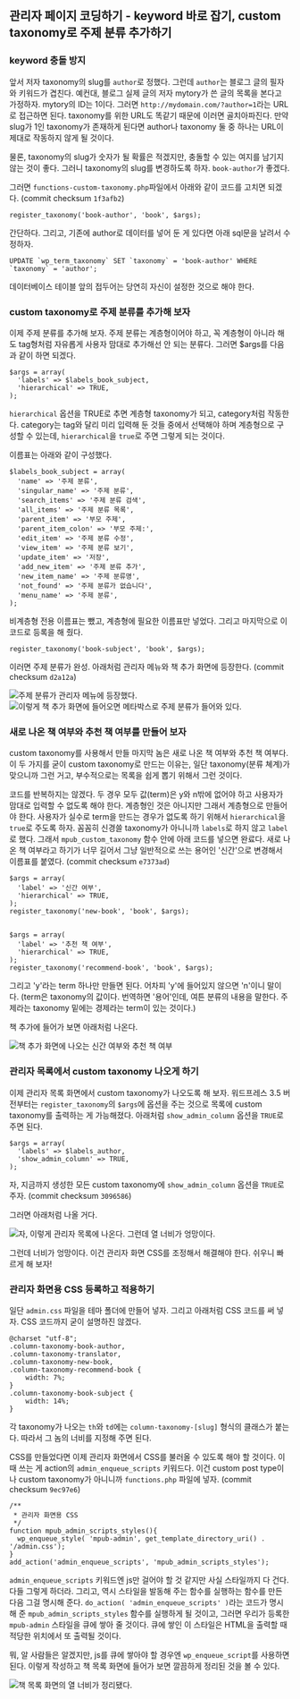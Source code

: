 ## 관리자 페이지 코딩하기 - keyword 바로 잡기, custom taxonomy로 주제 분류 추가하기

### keyword 충돌 방지

앞서 저자 taxonomy의 slug를 `author`로 정했다. 그런데 `author`는 블로그 글의 필자와 키워드가 겹친다. 예컨대, 블로그 실제 글의 저자 mytory가 쓴 글의 목록을 본다고 가정하자. mytory의 ID는 1이다. 그러면 `http://mydomain.com/?author=1`라는 URL로 접근하면 된다. taxonomy를 위한 URL도 똑같기 때문에 이러면 골치아파진다. 만약 slug가 1인 taxonomy가 존재하게 된다면 author나 taxonomy 둘 중 하나는 URL이 제대로 작동하지 않게 될 것이다. 

물론, taxonomy의 slug가 숫자가 될 확률은 적겠지만, 충돌할 수 있는 여지를 남기지 않는 것이 좋다. 그러니 taxonomy의 slug를 변경하도록 하자. `book-author`가 좋겠다.

그러면 `functions-custom-taxonomy.php`파일에서 아래와 같이 코드를 고치면 되겠다. (commit checksum `1f3afb2`)

    register_taxonomy('book-author', 'book', $args);

간단하다. 그리고, 기존에 author로 데이터를 넣어 둔 게 있다면 아래 sql문을 날려서 수정하자.

    UPDATE `wp_term_taxonomy` SET `taxonomy` = 'book-author' WHERE `taxonomy` = 'author';

데이터베이스 테이블 앞의 접두어는 당연히 자신이 설정한 것으로 해야 한다.

### custom taxonomy로 주제 분류를 추가해 보자

이제 주제 분류를 추가해 보자. 주제 분류는 계층형이어야 하고, 꼭 계층형이 아니라 해도 tag형처럼 자유롭게 사용자 맘대로 추가해선 안 되는 분류다. 그러면 $args를 다음과 같이 하면 되겠다.

    $args = array(
      'labels' => $labels_book_subject,
      'hierarchical' => TRUE,
    );

`hierarchical` 옵션을 TRUE로 추면 계층형 taxonomy가 되고, category처럼 작동한다. category는 tag와 달리 미리 입력해 둔 것들 중에서 선택해야 하며 계층형으로 구성할 수 있는데, `hierarchical`을 `true`로 주면 그렇게 되는 것이다.

이름표는 아래와 같이 구성했다.

    $labels_book_subject = array(
      'name' => '주제 분류',
      'singular_name' => '주제 분류',
      'search_items' => '주제 분류 검색',
      'all_items' => '주제 분류 목록',
      'parent_item' => '부모 주제',
      'parent_item_colon' => '부모 주제:',
      'edit_item' => '주제 분류 수정',
      'view_item' => '주제 분류 보기',
      'update_item' => '저장',
      'add_new_item' => '주제 분류 추가',
      'new_item_name' => '주제 분류명',
      'not_found' => '주제 분류가 없습니다',
      'menu_name' => '주제 분류',
    );

비계층형 전용 이름표는 뺐고, 계층형에 필요한 이름표만 넣었다. 그리고 마지막으로 이 코드로 등록을 해 줬다.

    register_taxonomy('book-subject', 'book', $args);

이러면 주제 분류가 완성. 아래처럼 관리자 메뉴와 책 추가 화면에 등장한다. (commit checksum `d2a12a`)

![주제 분류가 관리자 메뉴에 등장했다.](img/img06-book-subject-menu.png) ![이렇게 책 추가 화면에 들어오면 메타박스로 주제 분류가 들어와 있다.](img/img07-book-subject-meta-box.png)

### 새로 나온 책 여부와 추천 책 여부를 만들어 보자

custom taxonomy를 사용해서 만들 마지막 놈은 새로 나온 책 여부와 추천 책 여부다. 이 두 가지를 굳이 custom taxonomy로 만드는 이유는, 일단 taxonomy(분류 쳬계)가 맞으니까 그런 거고, 부수적으로는 목록을 쉽게 뽑기 위해서 그런 것이다.

코드를 반복하지는 않겠다. 두 경우 모두 값(term)은 y와 n밖에 없어야 하고 사용자가 맘대로 입력할 수 없도록 해야 한다. 계층형인 것은 아니지만 그래서 계층형으로 만들어야 한다. 사용자가 실수로 term을 만드는 경우가 없도록 하기 위해서 `hierarchical`을 `true`로 주도록 하자. 꼼꼼히 신경쓸 taxonomy가 아니니까 `labels`로 하지 않고 `label`로 했다. 그래서 `mpub_custom_taxonomy` 함수 안에 아래 코드를 넣으면 완료다. 새로 나온 책 여부라고 하기가 너무 길어서 그냥 일반적으로 쓰는 용어인 '신간'으로 변경해서 이름표를 붙였다. (commit checksum `e7373ad`)

    $args = array(
      'label' => '신간 여부',
      'hierarchical' => TRUE,
    );
    register_taxonomy('new-book', 'book', $args);


    $args = array(
      'label' => '추천 책 여부',
      'hierarchical' => TRUE,
    );
    register_taxonomy('recommend-book', 'book', $args);

그리고 'y'라는 term 하나만 만들면 된다. 어차피 'y'에 들어있지 않으면 'n'이니 말이다. (term은 taxonomy의 값이다. 번역하면 '용어'인데, 여튼 분류의 내용을 말한다. 주제라는 taxonomy 밑에는 경제라는 term이 있는 것이다.)

책 추가에 들어가 보면 아래처럼 나온다.

![책 추가 화면에 나오는 신간 여부와 추천 책 여부](img/img08-new-recommend-book.png)

### 관리자 목록에서 custom taxonomy 나오게 하기

이제 관리자 목록 화면에서 custom taxonomy가 나오도록 해 보자. 워드프레스 3.5 버전부터는 `register_taxonomy`의 `$args`에 옵션을 주는 것으로 목록에 custom taxonomy를 출력하는 게 가능해졌다. 아래처럼 `show_admin_column` 옵션을 `TRUE`로 주면 된다.

    $args = array(
      'labels' => $labels_author,
      'show_admin_column' => TRUE,
    );

자, 지금까지 생성한 모든 custom taxonomy에 `show_admin_column` 옵션을 `TRUE`로 주자. (commit checksum `3096586`)

그러면 아래처럼 나올 거다.

![자, 이렇게 관리자 목록에 나온다. 그런데 열 너비가 엉망이다.](img/img09-show-admin-column.png)

그런데 너비가 엉망이다. 이건 관리자 화면 CSS를 조정해서 해결해야 한다. 쉬우니 빠르게 해 보자!

### 관리자 화면용 CSS 등록하고 적용하기

일단 `admin.css` 파일을 테마 폴더에 만들어 넣자. 그리고 아래처럼 CSS 코드를 써 넣자. CSS 코드까지 굳이 설명하진 않겠다.

    @charset "utf-8";
    .column-taxonomy-book-author,
    .column-taxonomy-translator,
    .column-taxonomy-new-book,
    .column-taxonomy-recommend-book {
        width: 7%;
    }
    .column-taxonomy-book-subject {
        width: 14%;
    }

각 taxonomy가 나오는 `th`와 `td`에는 `column-taxonomy-[slug]` 형식의 클래스가 붙는다. 따라서 그 놈의 너비를 지정해 주면 된다.

CSS를 만들었다면 이제 관리자 화면에서 CSS를 불러올 수 있도록 해야 할 것이다. 이 때 쓰는 게 action의 `admin_enqueue_scripts` 키워드다. 이건 custom post type이나 custom taxonomy가 아니니까 `functions.php` 파일에 넣자. (commit checksum `9ec97e6`)

    /**
     * 관리자 화면용 CSS
     */
    function mpub_admin_scripts_styles(){
      wp_enqueue_style( 'mpub-admin', get_template_directory_uri() . '/admin.css');
    }
    add_action('admin_enqueue_scripts', 'mpub_admin_scripts_styles');

`admin_enqueue_scripts` 키워드엔 js만 걸어야 할 것 같지만 사실 스타일까지 다 건다. 다들 그렇게 하더라. 그리고, 역시 스타일을 발동해 주는 함수를 실행하는 함수를 만든 다음 그걸 명시해 준다. `do_action( 'admin_enqueue_scripts' )`라는 코드가 명시해 준 `mpub_admin_scripts_styles` 함수를 실행하게 될 것이고, 그러면 우리가 등록한 `mpub-admin` 스타일을 큐에 쌓아 줄 것이다. 큐에 쌓인 이 스타일은 HTML을 출력할 때 적당한 위치에서 또 출력될 것이다. 

뭐, 알 사람들은 알겠지만, js를 큐에 쌓아야 할 경우엔 `wp_enqueue_script`를 사용하면 된다. 이렇게 작성하고 책 목록 화면에 들어가 보면 깔끔하게 정리된 것을 볼 수 있다.

![책 목록 화면의 열 너비가 정리됐다.](img10-admin-list-style.png)



